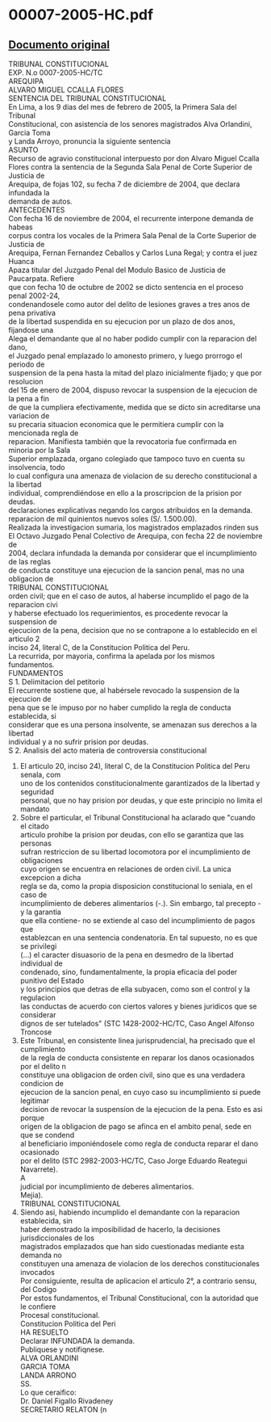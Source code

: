 
00007-2005-HC.pdf
=================
  
[Documento original](https://tc.gob.pe/jurisprudencia/2006/00007-2005-HC.pdf)  
---  
TRIBUNAL CONSTITUCIONAL  
EXP. N.o 0007-2005-HC/TC  
AREQUIPA  
ALVARO MIGUEL CCALLA FLORES  
SENTENCIA DEL TRIBUNAL CONSTITUCIONAL  
En Lima, a los 9 dias del mes de febrero de 2005, la Primera Sala del Tribunal  
Constitucional, con asistencia de los senores magistrados Alva Orlandini, Garcia Toma  
y Landa Arroyo, pronuncia la siguiente sentencia  
ASUNTO  
Recurso de agravio constitucional interpuesto por don Alvaro Miguel Ccalla  
Flores contra la sentencia de la Segunda Sala Penal de Corte Superior de Justicia de  
Arequipa, de fojas 102, su fecha 7 de diciembre de 2004, que declara infundada la  
demanda de autos.  
ANTECEDENTES  
Con fecha 16 de noviembre de 2004, el recurrente interpone demanda de habeas  
corpus contra los vocales de la Primera Sala Penal de la Corte Superior de Justicia de  
Arequipa, Fernan Fernandez Ceballos y Carlos Luna Regal; y contra el juez Huanca  
Apaza titular del Juzgado Penal del Modulo Basico de Justicia de Paucarpata. Refiere  
que con fecha 10 de octubre de 2002 se dicto sentencia en el proceso penal 2002-24,  
condenandosele como autor del delito de lesiones graves a tres anos de pena privativa  
de la libertad suspendida en su ejecucion por un plazo de dos anos, fijandose una  
Alega el demandante que al no haber podido cumplir con la reparacion del dano,  
el Juzgado penal emplazado lo amonesto primero, y luego prorrogo el periodo de  
suspension de la pena hasta la mitad del plazo inicialmente fijado; y que por resolucion  
del 15 de enero de 2004, dispuso revocar la suspension de la ejecucion de la pena a fin  
de que la cumpliera efectivamente, medida que se dicto sin acreditarse una variacion de  
su precaria situacion economica que le permitiera cumplir con la mencionada regla de  
reparacion. Manifiesta también que la revocatoria fue confirmada en minoria por la Sala  
Superior emplazada, organo colegiado que tampoco tuvo en cuenta su insolvencia, todo  
lo cual configura una amenaza de violacion de su derecho constitucional a la libertad  
individual, comprendiéndose en ello a la proscripcion de la prision por deudas.  
declaraciones explicativas negando los cargos atribuidos en la demanda.  
reparacion de mil quinientos nuevos soles (S/. 1.500.00).  
Realizada la investigacion sumaria, los magistrados emplazados rinden sus  
El Octavo Juzgado Penal Colectivo de Arequipa, con fecha 22 de noviembre de  
2004, declara infundada la demanda por considerar que el incumplimiento de las reglas  
de conducta constituye una ejecucion de la sancion penal, mas no una obligacion de  
TRIBUNAL CONSTITUCIONAL  
orden civil; que en el caso de autos, al haberse incumplido el pago de la reparacion civi  
y haberse efectuado los requerimientos, es procedente revocar la suspension de  
ejecucion de la pena, decision que no se contrapone a lo establecido en el articulo 2  
inciso 24, literal C, de la Constitucion Politica del Peru.  
La recurrida, por mayoria, confirma la apelada por los mismos fundamentos.  
FUNDAMENTOS  
S 1. Delimitacion del petitorio  
El recurrente sostiene que, al habérsele revocado la suspension de la ejecucion de  
pena que se le impuso por no haber cumplido la regla de conducta establecida, si  
considerar que es una persona insolvente, se amenazan sus derechos a la libertad  
individual y a no sufrir prision por deudas.  
S 2. Analisis del acto materia de controversia constitucional  
1. El articulo 20, inciso 24), literal C, de la Constitucion Politica del Peru senala, com  
uno de los contenidos constitucionalmente garantizados de la libertad y seguridad  
personal, que no hay prision por deudas, y que este principio no limita el mandato  
2. Sobre el particular, el Tribunal Constitucional ha aclarado que "cuando el citado  
articulo prohibe la prision por deudas, con ello se garantiza que las personas  
sufran restriccion de su libertad locomotora por el incumplimiento de obligaciones  
cuyo origen se encuentra en relaciones de orden civil. La unica excepcion a dicha  
regla se da, como la propia disposicion constitucional lo seniala, en el caso de  
incumplimiento de deberes alimentarios (-.). Sin embargo, tal precepto -y la garantia  
que ella contiene- no se extiende al caso del incumplimiento de pagos que  
establezcan en una sentencia condenatoria. En tal supuesto, no es que se privilegi  
(...) el caracter disuasorio de la pena en desmedro de la libertad individual de  
condenado, sino, fundamentalmente, la propia eficacia del poder punitivo del Estado  
y los principios que detras de ella subyacen, como son el control y la regulacion  
las conductas de acuerdo con ciertos valores y bienes juridicos que se considerar  
dignos de ser tutelados" (STC 1428-2002-HC/TC, Caso Angel Alfonso Troncose  
3. Este Tribunal, en consistente linea jurisprudencial, ha precisado que el cumplimiento  
de la regla de conducta consistente en reparar los danos ocasionados por el delito n  
constituye una obligacion de orden civil, sino que es una verdadera condicion de  
ejecucion de la sancion penal, en cuyo caso su incumplimiento si puede legitimar  
decision de revocar la suspension de la ejecucion de la pena. Esto es asi porque  
origen de la obligacion de pago se afinca en el ambito penal, sede en que se condend  
al beneficiario imponiéndosele como regla de conducta reparar el dano ocasionado  
por el delito (STC 2982-2003-HC/TC, Caso Jorge Eduardo Reategui Navarrete).  
A  
judicial por incumplimiento de deberes alimentarios.  
Mejia).  
TRIBUNAL CONSTITUCIONAL  
4. Siendo asi, habiendo incumplido el demandante con la reparacion establecida, sin  
haber demostrado la imposibilidad de hacerlo, la decisiones jurisdiccionales de los  
magistrados emplazados que han sido cuestionadas mediante esta demanda no  
constituyen una amenaza de violacion de los derechos constitucionales invocados  
Por consiguiente, resulta de aplicacion el articulo 2°, a contrario sensu, del Codigo  
Por estos fundamentos, el Tribunal Constitucional, con la autoridad que le confiere  
Procesal constitucional.  
Constitucion Politica del Peri  
HA RESUELTO  
Declarar INFUNDADA la demanda.  
Publiquese y notifiqnese.  
ALVA ORLANDINI  
GARCIA TOMA  
LANDA ARRONO  
SS.  
Lo que ceraifico:  
Dr. Daniel Figallo Rivadeney  
SECRETARIO RELATON (n